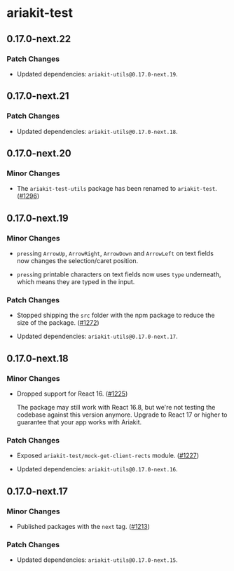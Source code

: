 # ariakit-test

## 0.17.0-next.22

### Patch Changes

- Updated dependencies: `ariakit-utils@0.17.0-next.19`.

## 0.17.0-next.21

### Patch Changes

- Updated dependencies: `ariakit-utils@0.17.0-next.18`.

## 0.17.0-next.20

### Minor Changes

- The `ariakit-test-utils` package has been renamed to `ariakit-test`. ([#1296](https://github.com/ariakit/ariakit/pull/1296))

## 0.17.0-next.19

### Minor Changes

- `press`ing `ArrowUp`, `ArrowRight`, `ArrowDown` and `ArrowLeft` on text fields now changes the selection/caret position.

- `press`ing printable characters on text fields now uses `type` underneath, which means they are typed in the input.

### Patch Changes

- Stopped shipping the `src` folder with the npm package to reduce the size of the package. ([#1272](https://github.com/ariakit/ariakit/pull/1272))

- Updated dependencies: `ariakit-utils@0.17.0-next.17`.

## 0.17.0-next.18

### Minor Changes

- Dropped support for React 16. ([#1225](https://github.com/ariakit/ariakit/pull/1225))

  The package may still work with React 16.8, but we're not testing the codebase against this version anymore. Upgrade to React 17 or higher to guarantee that your app works with Ariakit.

### Patch Changes

- Exposed `ariakit-test/mock-get-client-rects` module. ([#1227](https://github.com/ariakit/ariakit/pull/1227))

- Updated dependencies: `ariakit-utils@0.17.0-next.16`.

## 0.17.0-next.17

### Minor Changes

- Published packages with the `next` tag. ([#1213](https://github.com/ariakit/ariakit/pull/1213))

### Patch Changes

- Updated dependencies: `ariakit-utils@0.17.0-next.15`.
